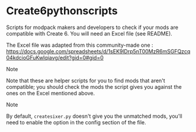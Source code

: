 # Create6pythonscripts
Scripts for modpack makers and developers to check if your mods are compatible with Create 6. You will need an Excel file (see README).

The Excel file was adapted from this community-made one :  
https://docs.google.com/spreadsheets/d/1sEK9lDrp5nT00MzR6mSGFQzcq04kdcioGFuKwIqiavg/edit?gid=0#gid=0

> [!NOTE]  
> Note that these are helper scripts for you to find mods that aren't compatible; you should check the mods the script gives you against the ones on the Excel mentioned above.

> [!NOTE]  
> By default, `createsixer.py` doesn't give you the unmatched mods, you'll need to enable the option in the config section of the file.  
